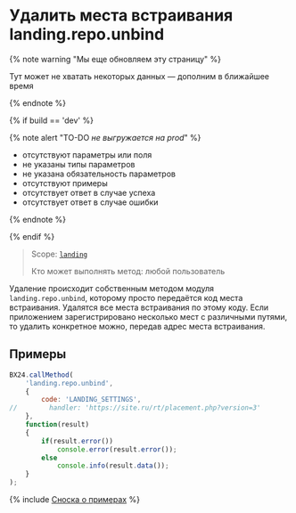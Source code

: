 # Удалить места встраивания landing.repo.unbind

{% note warning "Мы еще обновляем эту страницу" %}

Тут может не хватать некоторых данных — дополним в ближайшее время

{% endnote %}

{% if build == 'dev' %}

{% note alert "TO-DO _не выгружается на prod_" %}

- отсутствуют параметры или поля
- не указаны типы параметров
- не указана обязательность параметров
- отсутствуют примеры
- отсутствует ответ в случае успеха
- отсутствует ответ в случае ошибки

{% endnote %}

{% endif %}

> Scope: [`landing`](../../scopes/permissions.md)
>
> Кто может выполнять метод: любой пользователь

Удаление происходит собственным методом модуля `landing.repo.unbind`, которому просто передаётся код места встраивания. Удалятся все места встраивания по этому коду. Если приложением зарегистрировано несколько мест с различными путями, то удалить конкретное можно, передав адрес места встраивания.

## Примеры

```js
BX24.callMethod(
    'landing.repo.unbind',
    {
        code: 'LANDING_SETTINGS',
//        handler: 'https://site.ru/rt/placement.php?version=3'
    },
    function(result)
    {
        if(result.error())
            console.error(result.error());
        else
            console.info(result.data());
    }
);
```

{% include [Сноска о примерах](../../../_includes/examples.md) %}